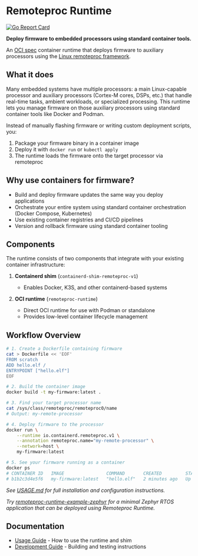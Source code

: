 # Remoteproc Runtime

[![Go Report Card](https://goreportcard.com/badge/github.com/arm/remoteproc-runtime)](https://goreportcard.com/report/github.com/arm/remoteproc-runtime)

**Deploy firmware to embedded processors using standard container tools.**

An [OCI spec](https://github.com/opencontainers/runtime-spec) container runtime that deploys firmware to auxiliary processors using the [Linux remoteproc framework](https://docs.kernel.org/staging/remoteproc.html#introduction).

## What it does

Many embedded systems have multiple processors: a main Linux-capable processor and auxiliary processors (Cortex-M cores, DSPs, etc.) that handle real-time tasks, ambient workloads, or specialized processing. This runtime lets you manage firmware on those auxiliary processors using standard container tools like Docker and Podman.

Instead of manually flashing firmware or writing custom deployment scripts, you:

1. Package your firmware binary in a container image
2. Deploy it with `docker run` or `kubectl apply`
3. The runtime loads the firmware onto the target processor via remoteproc

## Why use containers for firmware?

- Build and deploy firmware updates the same way you deploy applications
- Orchestrate your entire system using standard container orchestration (Docker Compose, Kubernetes)
- Use existing container registries and CI/CD pipelines
- Version and rollback firmware using standard container tooling

## Components

The runtime consists of two components that integrate with your existing container infrastructure:

1. **Containerd shim** (`containerd-shim-remoteproc-v1`)
   - Enables Docker, K3S, and other containerd-based systems

1. **OCI runtime** (`remoteproc-runtime`)
   - Direct OCI runtime for use with Podman or standalone
   - Provides low-level container lifecycle management

## Workflow Overview

```bash
# 1. Create a Dockerfile containing firmware
cat > Dockerfile << 'EOF'
FROM scratch
ADD hello.elf /
ENTRYPOINT ["hello.elf"]
EOF

# 2. Build the container image
docker build -t my-firmware:latest .

# 3. Find your target processor name
cat /sys/class/remoteproc/remoteproc0/name
# Output: my-remote-processor

# 4. Deploy firmware to the processor
docker run \
    --runtime io.containerd.remoteproc.v1 \
    --annotation remoteproc.name="my-remote-processor" \
    --network=host \
    my-firmware:latest

# 5. See your firmware running as a container
docker ps
# CONTAINER ID   IMAGE                COMMAND       CREATED         STATUS         NAMES
# b1b2c3d4e5f6   my-firmware:latest   "hello.elf"   2 minutes ago   Up 2 minutes   brave_tesla
```

_See [USAGE.md](docs/USAGE.md) for full installation and configuration instructions._

_Try [remoteproc-runtime-example-zephyr](https://github.com/arm/remoteproc-runtime-example-zephyr/) for a minimal Zephyr RTOS application that can be deployed using Remoteproc Runtime._

## Documentation

- [Usage Guide](docs/USAGE.md) - How to use the runtime and shim
- [Development Guide](docs/DEVELOPMENT.md) - Building and testing instructions
